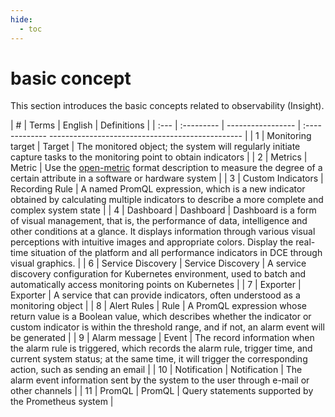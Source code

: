 ```yaml
---
hide:
  - toc
---
```


# basic concept

This section introduces the basic concepts related to observability (Insight).

| # | Terms | English | Definitions |
| :--- | :--------- | ----------------- | :------------- ------------------------------------------------ |
| 1 | Monitoring target | Target | The monitored object; the system will regularly initiate capture tasks to the monitoring point to obtain indicators |
| 2 | Metrics | Metric | Use the [open-metric](https://openmetrics.io/) format description to measure the degree of a certain attribute in a software or hardware system |
| 3 | Custom Indicators | Recording Rule | A named PromQL expression, which is a new indicator obtained by calculating multiple indicators to describe a more complete and complex system state |
| 4 | Dashboard | Dashboard | Dashboard is a form of visual management, that is, the performance of data, intelligence and other conditions at a glance. It displays information through various visual perceptions with intuitive images and appropriate colors. Display the real-time situation of the platform and all performance indicators in DCE through visual graphics. |
| 6 | Service Discovery | Service Discovery | A service discovery configuration for Kubernetes environment, used to batch and automatically access monitoring points on Kubernetes |
| 7 | Exporter | Exporter | A service that can provide indicators, often understood as a monitoring object |
| 8 | Alert Rules | Rule | A PromQL expression whose return value is a Boolean value, which describes whether the indicator or custom indicator is within the threshold range, and if not, an alarm event will be generated |
| 9 | Alarm message | Event | The record information when the alarm rule is triggered, which records the alarm rule, trigger time, and current system status; at the same time, it will trigger the corresponding action, such as sending an email |
| 10 | Notification | Notification | The alarm event information sent by the system to the user through e-mail or other channels |
| 11 | PromQL | PromQL | Query statements supported by the Prometheus system |